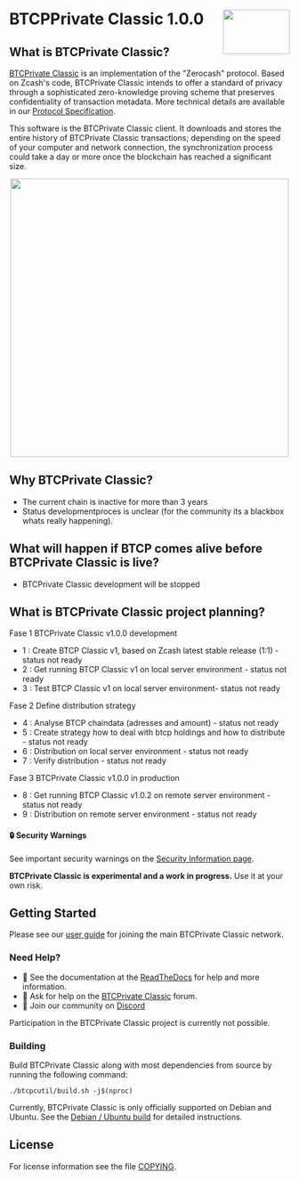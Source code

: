 BTCPPrivate Classic 1.0.0
<img align="right" width="120" height="80" src="doc/imgs/logo1.png">
===========

What is BTCPrivate Classic?
---------------------------

[BTCPrivate Classic](https://btcprivateclassic/) is an implementation of the "Zerocash" protocol.
Based on Zcash's code, BTCPrivate Classic intends to offer a standard of privacy
through a sophisticated zero-knowledge proving scheme that preserves
confidentiality of transaction metadata. More technical details are available
in our [Protocol Specification](https://zips.z.cash/protocol/protocol.pdf).

This software is the BTCPrivate Classic client. It downloads and stores the entire history
of BTCPrivate Classic transactions; depending on the speed of your computer and network
connection, the synchronization process could take a day or more once the
blockchain has reached a significant size.

<p align="center">
  <img src="doc/imgs/zcashd_screen1.gif" height="500">
</p>

Why BTCPrivate Classic?
---------------------------
- The current chain is inactive for more than 3 years
- Status developmentproces is unclear (for the community its a blackbox whats really happening).

What will happen if BTCP comes alive before BTCPrivate Classic is live?
-----------------------------------------------------------------------
- BTCPrivate Classic development will be stopped

What is BTCPrivate Classic project planning?
--------------------------------------------

Fase 1 BTCPrivate Classic v1.0.0 development
- 1 : Create BTCP Classic v1, based on Zcash latest stable release (1:1) - status not ready
- 2 : Get running BTCP Classic v1 on local server environment - status not ready
- 3 : Test BTCP Classic v1 on local server environment- status not ready

Fase 2 Define distribution strategy
- 4 : Analyse BTCP chaindata (adresses and amount) - status not ready
- 5 : Create strategy how to deal with btcp holdings and how to distribute - status not ready
- 6 : Distribution on local server environment - status not ready
- 7 : Verify distribution - status not ready

Fase 3 BTCPrivate Classic v1.0.0 in production
- 8 : Get running BTCP Classic v1.0.2 on remote server environment - status not ready
- 9 : Distribution on remote server environment - status not ready

#### :lock: Security Warnings

See important security warnings on the
[Security Information page](https://z.cash/support/security/).

**BTCPrivate Classic is experimental and a work in progress.** Use it at your own risk.

## Getting Started

Please see our [user guide](https://btcpc.readthedocs.io/en/latest/rtd_pages/rtd_docs/user_guide.html) for joining the main BTCPrivate Classic network.

### Need Help?

* :blue_book: See the documentation at the [ReadTheDocs](https://btcpc.readthedocs.io)
  for help and more information.
* :incoming_envelope: Ask for help on the [BTCPrivate Classic](https://forum.btcpc/) forum.
* :speech_balloon: Join our community on [Discord](https://discordapp.com/invite/PhJY6Pm)

Participation in the BTCPrivate Classic project is currently not possible.

### Building

Build BTCPrivate Classic along with most dependencies from source by running the following command:

```
./btcpcutil/build.sh -j$(nproc)
```

Currently, BTCPrivate Classic is only officially supported on Debian and Ubuntu. See the
[Debian / Ubuntu build](https://btcpc.readthedocs.io/en/latest/rtd_pages/Debian-Ubuntu-build.html)
for detailed instructions.

License
-------

For license information see the file [COPYING](COPYING).
